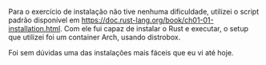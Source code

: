 Para o exercício de instalação não tive nenhuma dificuldade, utilizei o script padrão disponível em https://doc.rust-lang.org/book/ch01-01-installation.html. Com ele fui capaz de instalar o Rust e executar, o setup que utilizei foi um container Arch, usando distrobox.

Foi sem dúvidas uma das instalações mais fáceis que eu vi até hoje.

